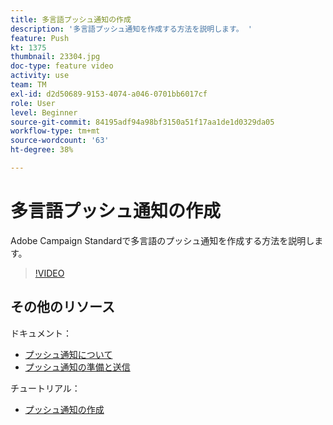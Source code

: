 ```yaml
---
title: 多言語プッシュ通知の作成
description: '多言語プッシュ通知を作成する方法を説明します。 '
feature: Push
kt: 1375
thumbnail: 23304.jpg
doc-type: feature video
activity: use
team: TM
exl-id: d2d50689-9153-4074-a046-0701bb6017cf
role: User
level: Beginner
source-git-commit: 84195adf94a98bf3150a51f17aa1de1d0329da05
workflow-type: tm+mt
source-wordcount: '63'
ht-degree: 38%

---
```


# 多言語プッシュ通知の作成

Adobe Campaign Standardで多言語のプッシュ通知を作成する方法を説明します。

>[!VIDEO](https://video.tv.adobe.com/v/23304?quality=12)

## その他のリソース

ドキュメント：

* [プッシュ通知について](https://experienceleague.adobe.com/docs/campaign-standard/using/communication-channels/push-notifications/about-push-notifications.html)
* [プッシュ通知の準備と送信](https://experienceleague.adobe.com/docs/campaign-standard/using/communication-channels/push-notifications/preparing-and-sending-a-push-notification.html)

チュートリアル：

* [プッシュ通知の作成](/help/communication-channels/mobile/push-notifications/creating-a-push-notification.md)
